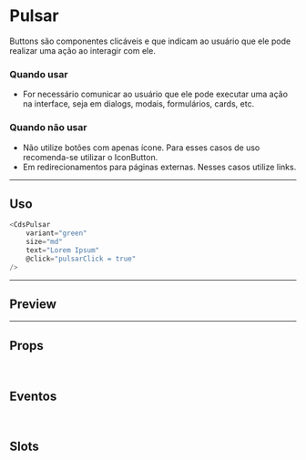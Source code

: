 # Pulsar

Buttons são componentes clicáveis e que indicam ao usuário que ele pode realizar uma ação ao interagir com ele.

### Quando usar

- For necessário comunicar ao usuário que ele pode executar uma ação na interface,
  seja em dialogs, modais, formulários, cards, etc.

### Quando não usar

- Não utilize botões com apenas ícone. Para esses casos de uso recomenda-se utilizar o IconButton.
- Em redirecionamentos para páginas externas. Nesses casos utilize links.

---

## Uso

```js
<CdsPulsar
	variant="green"
	size="md"
	text="Lorem Ipsum"
	@click="pulsarClick = true"
/>
```

---

## Preview

<PreviewBuilder
	:component="CdsPulsar"
	:events="cdsPulsarEvents"
/>

---

## Props

<APITable
	name="Pulsar"
	section="props"
/>
<br />

## Eventos

<APITable
	name="Pulsar"
	section="events"
/>
<br />

## Slots

<APITable
	name="Pulsar"
	section="slots"
/>

<script setup>
import CdsPulsar from '@/components/Pulsar.vue';

const cdsPulsarEvents = [
	'pulsar-click'
];
</script>
